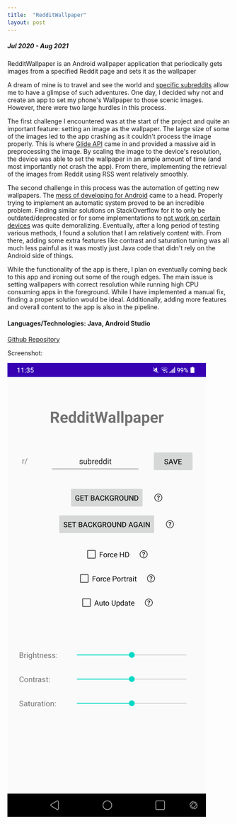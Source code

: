 ```yaml
---
title:  "RedditWallpaper"
layout: post
---
```


##### Jul 2020 - Aug 2021

RedditWallpaper is an Android wallpaper application that periodically gets images from a specified Reddit page and sets it as the wallpaper

A dream of mine is to travel and see the world and [specific subreddits](https://www.reddit.com/r/EarthPorn/) allow me to have a glimpse of such adventures. One day, I decided why not and create an app to set my phone's Wallpaper to those scenic images. However, there were two large hurdles in this process.

The first challenge I encountered was at the start of the project and quite an important feature: setting an image as the wallpaper. The large size of some of the images led to the app crashing as it couldn't process the image properly. This is where [Glide API](https://bumptech.github.io/glide/) came in and provided a massive aid in preprocessing the image. By scaling the image to the device's resolution, the device was able to set the wallpaper in an ample amount of time (and most importantly not crash the app). From there, implementing the retrieval of the images from Reddit using RSS went relatively smoothly.

The second challenge in this process was the automation of getting new wallpapers. The [mess of developing for Android](https://www.reddit.com/r/androiddev/comments/en5of4/possible_rant_why_android_development_seems_like/) came to a head. Properly trying to implement an automatic system proved to be an incredible problem. Finding similar solutions on StackOverflow for it to only be outdated/deprecated or for some implementations to [not work on certain devices](https://dontkillmyapp.com/) was quite demoralizing. Eventually, after a long period of testing various methods, I found a solution that I am relatively content with. From there, adding some extra features like contrast and saturation tuning was all much less painful as it was mostly just Java code that didn't rely on the Android side of things. 

While the functionality of the app is there, I plan on eventually coming back to this app and ironing out some of the rough edges. The main issue is setting wallpapers with correct resolution while running high CPU consuming apps in the foreground. While I have implemented a manual fix, finding a proper solution would be ideal. Additionally, adding more features and overall content to the app is also in the pipeline. 

#### Languages/Technologies: Java, Android Studio

[Github Repository](https://github.com/frankwang28/RedditWallpaper)

Screenshot:

![screenshot](/assets/redwall.png)
